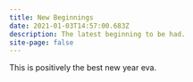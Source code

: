 ```yaml
---
title: New Beginnings
date: 2021-01-03T14:57:00.683Z
description: The latest beginning to be had.
site-page: false
---
```


This is positively the best new year eva.
